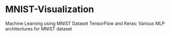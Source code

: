 # MNIST-Visualization
Machine Learning using MNIST Dataset
TensorFlow and Keras: Various MLP architectures for MNIST dataset

